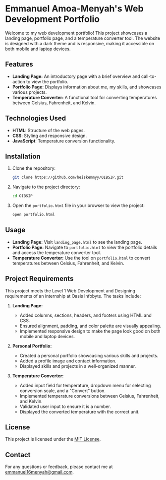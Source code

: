 # Emmanuel Amoa-Menyah's Web Development Portfolio

Welcome to my web development portfolio! This project showcases a landing page, portfolio page, and a temperature converter tool. The website is designed with a dark theme and is responsive, making it accessible on both mobile and laptop devices.

## Features

- **Landing Page:** An introductory page with a brief overview and call-to-action to view the portfolio.
- **Portfolio Page:** Displays information about me, my skills, and showcases various projects.
- **Temperature Converter:** A functional tool for converting temperatures between Celsius, Fahrenheit, and Kelvin.

## Technologies Used

- **HTML**: Structure of the web pages.
- **CSS**: Styling and responsive design.
- **JavaScript**: Temperature conversion functionality.

## Installation

1. Clone the repository:
   ```bash
   git clone https://github.com/heiskemmyy/OIBSIP.git
   ```
2. Navigate to the project directory:
   ```bash
   cd OIBSIP
   ```
3. Open the `portfolio.html` file in your browser to view the project:
   ```bash
   open portfolio.html
   ```

## Usage

- **Landing Page:** Visit `landing_page.html` to see the landing page.
- **Portfolio Page:** Navigate to `portfolio.html` to view the portfolio details and access the temperature converter tool.
- **Temperature Converter:** Use the tool on `portfolio.html` to convert temperatures between Celsius, Fahrenheit, and Kelvin.

## Project Requirements

This project meets the Level 1 Web Development and Designing requirements of an internship at Oasis Infobyte. The tasks include:

1. **Landing Page:**
   - Added columns, sections, headers, and footers using HTML and CSS.
   - Ensured alignment, padding, and color palette are visually appealing.
   - Implemented responsive design to make the page look good on both mobile and laptop devices.

2. **Personal Portfolio:**
   - Created a personal portfolio showcasing various skills and projects.
   - Added a profile image and contact information.
   - Displayed skills and projects in a well-organized manner.

3. **Temperature Converter:**
   - Added input field for temperature, dropdown menu for selecting conversion scale, and a "Convert" button.
   - Implemented temperature conversions between Celsius, Fahrenheit, and Kelvin.
   - Validated user input to ensure it is a number.
   - Displayed the converted temperature with the correct unit.

## License

This project is licensed under the [MIT License](LICENSE).

## Contact

For any questions or feedback, please contact me at [emmanuel16menyah@gmail.com](mailto:emmanuel16menyah@gmail.com).